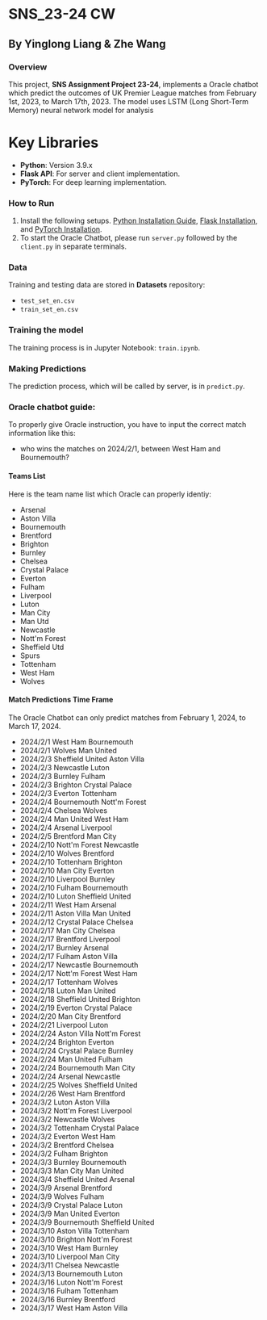 # SNS_23-24 CW
## By Yinglong Liang & Zhe Wang

### Overview
This project, **SNS Assignment Project 23-24**, implements a Oracle chatbot which predict the outcomes of UK Premier League matches from February 1st, 2023, to March 17th, 2023. The model uses LSTM (Long Short-Term Memory) neural network model for analysis

# Key Libraries
- **Python**: Version 3.9.x
- **Flask API**: For server and client implementation.
- **PyTorch**: For deep learning implementation.

### How to Run
1. Install the following setups. [Python Installation Guide](https://www.python.org/downloads/), [Flask Installation](https://flask.palletsprojects.com/en/2.0.x/installation/), and [PyTorch Installation](https://pytorch.org/get-started/locally/).
2. To start the Oracle Chatbot, please run `server.py` followed by the `client.py` in separate terminals.

### Data
Training and testing data are stored in **Datasets** repository:
  - `test_set_en.csv`
  - `train_set_en.csv`

### Training the model

The training process is in Jupyter Notebook: `train.ipynb`.

### Making Predictions

The prediction process, which will be called by server, is in `predict.py`.

### Oracle chatbot guide:

To properly give Oracle instruction, you have to input the correct match information like this:
 - who wins the matches on 2024/2/1, between West Ham and Bournemouth?


#### Teams List
Here is the team name list which Oracle can properly identiy:
- Arsenal
- Aston Villa
- Bournemouth
- Brentford
- Brighton
- Burnley
- Chelsea
- Crystal Palace
- Everton
- Fulham
- Liverpool
- Luton
- Man City
- Man Utd
- Newcastle
- Nott'm Forest
- Sheffield Utd
- Spurs
- Tottenham
- West Ham
- Wolves


#### Match Predictions Time Frame
The Oracle Chatbot can only predict matches from February 1, 2024, to March 17, 2024. 

- 2024/2/1	West Ham	Bournemouth
- 2024/2/1	Wolves	Man United
- 2024/2/3	Sheffield United	Aston Villa
- 2024/2/3	Newcastle	Luton
- 2024/2/3	Burnley	Fulham
- 2024/2/3	Brighton	Crystal Palace
- 2024/2/3	Everton	Tottenham
- 2024/2/4	Bournemouth	Nott'm Forest
- 2024/2/4	Chelsea	Wolves
- 2024/2/4	Man United	West Ham
- 2024/2/4	Arsenal	Liverpool
- 2024/2/5	Brentford	Man City
- 2024/2/10	Nott'm Forest	Newcastle
- 2024/2/10	Wolves	Brentford
- 2024/2/10	Tottenham	Brighton
- 2024/2/10	Man City	Everton
- 2024/2/10	Liverpool	Burnley
- 2024/2/10	Fulham	Bournemouth
- 2024/2/10	Luton	Sheffield United
- 2024/2/11	West Ham	Arsenal
- 2024/2/11	Aston Villa	Man United
- 2024/2/12	Crystal Palace	Chelsea
- 2024/2/17	Man City	Chelsea
- 2024/2/17	Brentford	Liverpool
- 2024/2/17	Burnley	Arsenal
- 2024/2/17	Fulham	Aston Villa
- 2024/2/17	Newcastle	Bournemouth
- 2024/2/17	Nott'm Forest	West Ham
- 2024/2/17	Tottenham	Wolves
- 2024/2/18	Luton	Man United
- 2024/2/18	Sheffield United	Brighton
- 2024/2/19	Everton	Crystal Palace
- 2024/2/20	Man City	Brentford
- 2024/2/21	Liverpool	Luton
- 2024/2/24	Aston Villa	Nott'm Forest
- 2024/2/24	Brighton	Everton
- 2024/2/24	Crystal Palace	Burnley
- 2024/2/24	Man United	Fulham
- 2024/2/24	Bournemouth	Man City
- 2024/2/24	Arsenal	Newcastle
- 2024/2/25	Wolves	Sheffield United
- 2024/2/26	West Ham	Brentford
- 2024/3/2	Luton	Aston Villa
- 2024/3/2	Nott'm Forest	Liverpool
- 2024/3/2	Newcastle	Wolves
- 2024/3/2	Tottenham	Crystal Palace
- 2024/3/2	Everton	West Ham
- 2024/3/2	Brentford	Chelsea
- 2024/3/2	Fulham	Brighton
- 2024/3/3	Burnley	Bournemouth
- 2024/3/3	Man City	Man United
- 2024/3/4	Sheffield United	Arsenal
- 2024/3/9	Arsenal	Brentford
- 2024/3/9	Wolves	Fulham
- 2024/3/9	Crystal Palace	Luton
- 2024/3/9	Man United	Everton
- 2024/3/9	Bournemouth	Sheffield United
- 2024/3/10	Aston Villa	Tottenham
- 2024/3/10	Brighton	Nott'm Forest
- 2024/3/10	West Ham	Burnley
- 2024/3/10	Liverpool	Man City
- 2024/3/11	Chelsea	Newcastle
- 2024/3/13	Bournemouth	Luton
- 2024/3/16	Luton	Nott'm Forest
- 2024/3/16	Fulham	Tottenham
- 2024/3/16	Burnley	Brentford
- 2024/3/17	West Ham	Aston Villa
